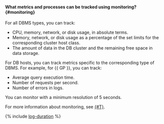 #### What metrics and processes can be tracked using monitoring? {#monitoring}

For all DBMS types, you can track:

* CPU, memory, network, or disk usage, in absolute terms.
* Memory, network, or disk usage as a percentage of the set limits for the corresponding cluster host class.
* The amount of data in the DB cluster and the remaining free space in data storage.

For DB hosts, you can track metrics specific to the corresponding type of DBMS. For example, for {{ GP }}, you can track:

* Average query execution time.
* Number of requests per second.
* Number of errors in logs.

You can monitor with a minimum resolution of 5 seconds.

For more information about monitoring, see [{#T}](../../managed-greenplum/operations/monitoring.md).

{% include [log-duration](../../_includes/mdb/log-duration-qa.md) %}
